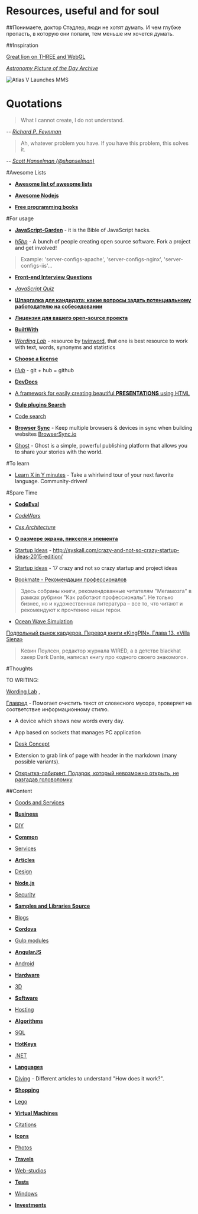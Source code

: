 # Resources, useful and for soul

##Понимаете, доктор Стэдлер, люди не хотят думать. И чем глубже пропасть, в которую они попали, тем меньше им хочется думать.

##Inspiration

[Great lion on THREE and WebGL](http://codepen.io/Yakudoo/pen/YXxmYR)

[*Astronomy Picture of the Day Archive*](http://apod.nasa.gov/apod/archivepix.html)

![Atlas V Launches MMS](http://apod.nasa.gov/apod/image/1503/MMSLaunch_cooper_1050.jpg)

# Quotations

   > What I cannot create, I do not understand.

   -- [*Richard P. Feynman*](http://en.wikipedia.org/wiki/Richard_Feynman)

   > Ah, whatever problem you have. If you have this problem, this solves it.

   -- [*Scott Hanselman (@shanselman)*](https://twitter.com/shanselman/status/461532471037677568)

#Awesome Lists

* [**Awesome list of awesome lists**](https://github.com/sindresorhus/awesome)

* [**Awesome Nodejs**](https://github.com/sindresorhus/awesome-nodejs)

* [**Free programming books**](https://github.com/vhf/free-programming-books/blob/master/free-programming-books.md)

#For usage

* [**JavaScript-Garden**](http://bonsaiden.github.io/JavaScript-Garden/ru/) - it is the Bible of JavaScript hacks.

* [*h5bp*](https://h5bp.github.io/) - A bunch of people creating open source software. Fork a project and get involved!
> Example: 'server-configs-apache', 'server-configs-nginx', 'server-configs-iis'...
   
* [**Front-end Interview Questions**](https://github.com/h5bp/Front-end-Developer-Interview-Questions)

* [*JavaScript Quiz*](http://javascript-puzzlers.herokuapp.com/)

* [**Шпаргалка для кандидата: какие вопросы задать потенциальному работодателю на собеседовании**](http://megamozg.ru/post/13704/)

* [**Лицензия для вашего open-source проекта**](http://habrahabr.ru/post/243091/)



* [**BuiltWith**](http://builtwith.com/)

* [*Wording Lab*](https://www.wordinglab.com/) -  resource by [twinword](https://www.twinword.com/), that one is best resource to work with text, words, synonyms and statistics

* [**Choose a license**](http://choosealicense.com/)

* [*Hub*](https://github.com/github/hub) - git + hub = github

* [**DevDocs**](http://devdocs.io/)

* [A framework for easily creating beautiful **PRESENTATIONS** using HTML](https://github.com/hakimel/reveal.js)

* [**Gulp plugins Search**](http://gulpjs.com/plugins/)

* [Code search](https://searchcode.com/)

* [**Browser Sync**](https://github.com/BrowserSync/browser-sync) - Keep multiple browsers & devices in sync when building websites [BrowserSync.io](http://browsersync.io)

* [Ghost](https://github.com/TryGhost/Ghost) - Ghost is a simple, powerful publishing platform that allows you to share your stories with the world.

#To learn

* [Learn X in Y minutes](http://learnxinyminutes.com/) - Take a whirlwind tour of your next favorite language. Community-driven!

#Spare Time

* [**CodeEval**](https://www.codeeval.com/)

* [*CodeWars*](http://www.codewars.com/dashboard)

* [*Css Architecture*](http://philipwalton.com/articles/css-architecture/)

* [**О размере экрана, пикселя и элемента**](http://habrahabr.ru/post/229359/)

* [Startup Ideas](http://syskall.com/crazy-and-not-so-crazy-startup-ideas-2015-edition/) - http://syskall.com/crazy-and-not-so-crazy-startup-ideas-2015-edition/

* [Startup ideas](http://syskall.com/some-crazy-and-not-so-crazy-startup-and-proje/) - 17 crazy and not so crazy startup and project ideas

* [Bookmate - Рекомендации профессионалов](https://bookmate.com/bookshelves/L4KWMWsR)
> Здесь собраны книги, рекомендованные читателям "Мегамозга" в рамках рубрики "Как работают профессионалы". Не только бизнес, но и художественная литература – все то, что читают и рекомендуют к прочтению наши герои.

* [Ocean Wave Simulation](https://github.com/dli/waves)

[Подпольный рынок кардеров. Перевод книги «KingPIN». Глава 13. «Villa Siena»](http://habrahabr.ru/post/266377/)
> Кевин Поулсен, редактор журнала WIRED, а в детстве blackhat хакер Dark Dante, написал книгу про «одного своего знакомого».

#Thoughts

TO WRITING: 

[Wording Lab](https://www.wordinglab.com/) ,

[Главред](http://glvrd.ru/) - Помогает очистить текст от словесного мусора, проверяет на соответствие информационному стилю.

- A device which shows new words every day.

- App based on sockets that manages PC application

- [Desk Concept](https://www.behance.net/gallery/11592197/Desk-concept)

- Extension to grab link of page with header in the markdown (many possible variants).

- [Открытка-лабиринт. Подарок, который невозможно открыть, не разгадав головоломку](http://geektimes.ru/post/260414/)

##Content

* [Goods and Services](https://github.com/VanDalkvist/resources/blob/master/goods-and-services.md)

* [**Business**](https://github.com/VanDalkvist/resources/blob/master/business.md)

* [DIY](https://github.com/VanDalkvist/resources/blob/master/DIY.md)

* [**Common**](https://github.com/VanDalkvist/resources/blob/master/common.md)

* [Services](https://github.com/VanDalkvist/resources/blob/master/it-services.md)

* [**Articles**](https://github.com/VanDalkvist/resources/blob/master/articles.md)

* [Design](https://github.com/VanDalkvist/resources/blob/master/design.md)

* [**Node.js**](https://github.com/VanDalkvist/resources/blob/master/node.js.md)

* [Security](https://github.com/VanDalkvist/resources/blob/master/security.md)

* [**Samples and Libraries Source**](https://github.com/VanDalkvist/resources/blob/master/samples.md)

* [Blogs](https://github.com/VanDalkvist/resources/blob/master/blogs.md)

* [**Cordova**](https://github.com/VanDalkvist/resources/blob/master/cordova.md)

* [Gulp modules](https://github.com/VanDalkvist/resources/blob/master/gulp.md)

* [**AngularJS**](https://github.com/VanDalkvist/resources/blob/master/angular.md)

* [Android](https://github.com/VanDalkvist/resources/blob/master/android.md)

* [**Hardware**](https://github.com/VanDalkvist/resources/blob/master/hardware.md)

* [3D](https://github.com/VanDalkvist/resources/blob/master/3D.md)

* [**Software**](https://github.com/VanDalkvist/resources/blob/master/software.md)

* [Hosting](https://github.com/VanDalkvist/resources/blob/master/hosting.md)

* [**Algorithms**](https://github.com/VanDalkvist/resources/blob/master/algorithms.md)

* [SQL](https://github.com/VanDalkvist/resources/blob/master/sql.md)

* [**HotKeys**](https://github.com/VanDalkvist/resources/blob/master/hotkeys.md)

* [.NET](https://github.com/VanDalkvist/resources/blob/master/.net.md)

* [**Languages**](https://github.com/VanDalkvist/resources/blob/master/languages.md)

* [Diving](https://github.com/VanDalkvist/resources/blob/master/diving.md) - Different articles to understand "How does it work?".

* [**Shopping**](https://github.com/VanDalkvist/resources/blob/master/shopping.md)

* [Lego](https://github.com/VanDalkvist/resources/blob/master/lego.md)

* [**Virtual Machines**](https://github.com/VanDalkvist/resources/blob/master/VMs.md)

* [Citations](https://github.com/VanDalkvist/resources/blob/master/citations.md)

* [**Icons**](https://github.com/VanDalkvist/resources/blob/master/icons.md)

* [Photos](https://github.com/VanDalkvist/resources/blob/master/photos.md)

* [**Travels**](https://github.com/VanDalkvist/resources/blob/master/travels.md)

* [Web-studios](https://github.com/VanDalkvist/resources/blob/master/web-studios.md)

* [**Tests**](https://github.com/VanDalkvist/resources/blob/master/tests.md)

* [Windows](https://github.com/VanDalkvist/resources/blob/master/windows.md)

* [**Investments**](https://github.com/VanDalkvist/resources/blob/master/investments.md)
